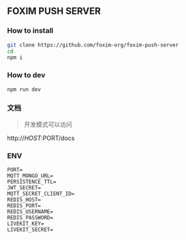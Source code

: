 ## FOXIM PUSH SERVER

### How to install

```bash
git clone https://github.com/foxim-org/foxim-push-server
cd
npm i
````

### How to dev

```bash
npm run dev
```

### 文档

> 开发模式可以访问

http://$HOST:$PORT/docs

### ENV

```
PORT=
MQTT_MONGO_URL=
PERSISTENCE_TTL=
JWT_SECRET=
MQTT_SECRET_CLIENT_ID=
REDIS_HOST=
REDIS_PORT=
REDIS_USERNAME=
REDIS_PASSWORD=
LIVEKIT_KEY=
LIVEKIT_SECRET=
```
